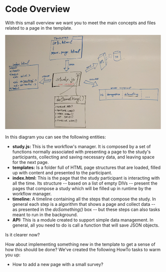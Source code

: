# Code Overview

With this small overview we want you to meet the main concepts and files related to a page in the template.

![template_coding_overview](./img/template-coding-overview.jpg "Template coding overview")

In this diagram you can see the following entities:

  - **study.js:** This is the workflow's manager. It is composed by a set of functions normally associated with presenting a page to the study's participants, collecting and saving necessary data, and leaving space for the next page.
  - **templates:** Is a folder full of HTML page structures that are loaded, filled up with content and presented to the participant.
  - **index.html:** This is the page that the study participant is interacting with all the time. Its structure -- based on a list of empty DIVs -- present the pages that compose a study which will be filled up in runtime by the workflow manager.
  - **timeline:** A timeline containing all the steps that compose the study. In general each step is a algorithm that shows a page and collect data -- as presented in the *doSomething()* box -- but these steps can also tasks meant to run in the background.
  - **API:** This is a module created to support simple data management. In general, all you need to do is call a function that will save JSON objects.
   
Is it clearer now?

How about implementing something new in the template to get a sense of how this should be done? We've created the following HowTo tasks to warm you up:

  - How to add a new page with a small survey?
